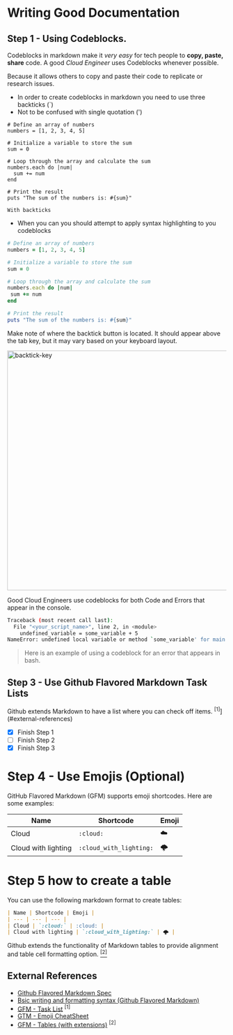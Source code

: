 # Writing Good Documentation

## Step 1 - Using Codeblocks.

Codeblocks in markdown make it *very easy* for tech people to **copy, paste, share** code. A good _Cloud Engineer_ uses Codeblocks whenever possible.

Because it allows others to copy and paste their code to replicate or research issues.

- In order to create codeblocks in markdown you need to use three backticks (`)
- Not to be confused with single quotation (')

```
# Define an array of numbers
numbers = [1, 2, 3, 4, 5]

# Initialize a variable to store the sum
sum = 0

# Loop through the array and calculate the sum
numbers.each do |num|
  sum += num
end

# Print the result
puts "The sum of the numbers is: #{sum}"

With backticks
```

- When you can you should attempt to apply syntax highlighting to you codeblocks

 ```ruby
 # Define an array of numbers
numbers = [1, 2, 3, 4, 5]

# Initialize a variable to store the sum
sum = 0

# Loop through the array and calculate the sum
numbers.each do |num|
  sum += num
end

# Print the result
puts "The sum of the numbers is: #{sum}"
```

Make note of where the backtick button is located.
It should appear above the tab key, but it may vary based on your keyboard layout.


<img width="550px" alt="backtick-key" src="https://github.com/awkamara/github-docs-example/assets/145500282/04c41d47-ee85-4143-9983-913ae7c677dd">

Good Cloud Engineers use codeblocks for both Code and Errors that appear in the console.



```bash
Traceback (most recent call last):
  File "<your_script_name>", line 2, in <module>
    undefined_variable = some_variable + 5
NameError: undefined local variable or method `some_variable' for main:Object
```

> Here is an example of using a codeblock for an error that appears in bash.

## Step 3 - Use Github Flavored Markdown Task Lists

Github extends Markdown to have a list where you can check off items. <sup>[1]</sup>](#external-references)


- [x] Finish Step 1
- [ ] Finish Step 2
- [x] Finish Step 3

# Step 4 - Use Emojis (Optional)

GitHub Flavored Markdown (GFM) supports emoji shortcodes.
Here are some examples:

| Name | Shortcode | Emoji |
| --- | --- | --- |
| Cloud | `:cloud:` | :cloud: |
| Cloud with lighting | `:cloud_with_lighting:` | 🌩️ |

# Step 5 how to create a table


You can use the following markdown format to create tables:

```md
| Name | Shortcode | Emoji |
| --- | --- | --- |
| Cloud | `:cloud:` | :cloud: |
| Cloud with lighting | `:cloud_with_lighting:` | 🌩️ |
```
 Github extends the functionality of Markdown tables to provide alignment and table cell formatting option. [<sup>[2]</sup>](#external-references)
 
 
 ## External References

- [Github Flavored Markdown Spec](https://github.github.com/gfm/) 
- [Bsic writing and formatting syntax (Github Flavored Markdown)](https://docs.github.com/en/get-started/writing-on-github/getting-started-with-writing-and-formatting-on-github/basic-writing-and-formatting-syntax#quoting-text) 
- [GFM - Task List](https://docs.github.com/en/get-started/writing-on-github/getting-started-with-writing-and-formatting-on-github/basic-writing-and-formatting-syntax#task-lists) <sup>[1]</sup>
- [GTM - Emoji CheatSheet](https://github.com/ikatyang/emoji-cheat-sheet)
- [GFM - Tables (with extensions)](https://github.github.com/gfm/#tables-extension-) <sup>[2]</sup>  
